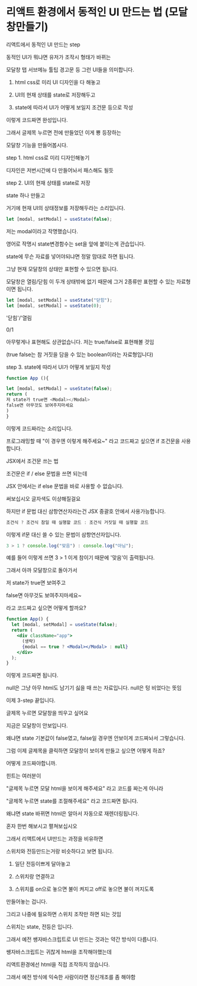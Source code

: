 # 리액트 환경에서 동적인 UI 만드는 법 (모달창만들기)

리액트에서 동적인 UI 만드는 step

동적인 UI가 뭐냐면 유저가 조작시 형태가 바뀌는

모달창 탭 서브메뉴 툴팁 경고문 등 그런 UI들을 의미합니다.

1. html css로 미리 UI 디자인을 다 해놓고

2. UI의 현재 상태를 state로 저장해두고

3. state에 따라서 UI가 어떻게 보일지 조건문 등으로 작성

이렇게 코드짜면 완성입니다.

그래서 글제목 누르면 전에 만들었던 <Modal> 이게 뿅 등장하는

모달창 기능을 만들어봅시다.

step 1. html css로 미리 디자인해놓기

디자인은 저번시간에 다 만들어놔서 패스해도 될듯

step 2. UI의 현재 상태를 state로 저장

state 하나 만들고

거기에 현재 UI의 상태정보를 저장해두라는 소리입니다.

```jsx
let [modal, setModal] = useState(false);
```

저는 modal이라고 작명했습니다.

영어로 작명시 state변경함수는 set을 앞에 붙이는게 관습입니다.

state에 무슨 자료를 넣어야되냐면 정말 맘대로 하면 됩니다.

그냥 현재 모달창의 상태만 표현할 수 있으면 됩니다.

모달창은 열림/닫힘 이 두개 상태밖에 없기 때문에 그거 2종류만 표현할 수 있는 자료형이면 됩니다.

```jsx
let [modal, setModal] = useState("닫힘");
let [modal, setModal] = useState(0);
```

'닫힘'/'열림

0/1

아무렇게나 표현해도 상관없습니다. 저는 true/false로 표현해볼 것임

(true false는 참 거짓을 담을 수 있는 boolean이라는 자료형입니다)

step 3. state에 따라서 UI가 어떻게 보일지 작성

```jsx
function App (){

let [modal, setModal] = useState(false);
return (
저 state가 true면 <Modal></Modal>
false면 아무것도 보여주지마세요
)
}
```

이렇게 코드짜라는 소리입니다.

프로그래밍할 때 "이 경우엔 이렇게 해주세요~" 라고 코드짜고 싶으면 if 조건문을 사용합니다.

JSX에서 조건문 쓰는 법

조건문은 if / else 문법을 쓰면 되는데

JSX 안에서는 if else 문법을 바로 사용할 수 없습니다.

써보십시오 글자색도 이상해질걸요

하지만 if 문법 대신 삼항연산자라는건 JSX 중괄호 안에서 사용가능합니다.

```jsx
조건식 ? 조건식 참일 때 실행할 코드 : 조건식 거짓일 때 실행할 코드
```

이렇게 if문 대신 쓸 수 있는 문법이 삼항연산자입니다.

```jsx
3 > 1 ? console.log("맞음") : console.log("아님");
```

예를 들어 이렇게 쓰면 3 > 1 이게 참이기 때문에 '맞음'이 출력됩니다.

그래서 아까 모달창으로 돌아가서

저 state가 true면 <Modal></Modal> 보여주고

false면 아무것도 보여주지마세요~

라고 코드짜고 싶으면 어떻게 할까요?

```jsx
function App() {
  let [modal, setModal] = useState(false);
  return (
    <div className="app">
      (생략)
      {modal == true ? <Modal></Modal> : null}
    </div>
  );
}
```

이렇게 코드짜면 됩니다.

null은 그냥 아무 html도 남기기 싫을 때 쓰는 자료입니다. null은 텅 비었다는 뜻임

이제 3-step 끝입니다.

글제목 누르면 모달창을 띄우고 싶어요

지금은 모달창이 안보입니다.

왜냐면 state 기본값이 false였고, false일 경우엔 <Modal> 안보이게 코드짜놔서 그렇습니다.

그럼 이제 글제목을 클릭하면 모달창이 보이게 만들고 싶으면 어떻게 하죠?

어떻게 코드짜야합니까.

힌트는 여러분이

"글제목 누르면 모달 html을 보이게 해주세요" 라고 코드를 짜는게 아니라

"글제목 누르면 state를 조절해주세요" 라고 코드짜면 됩니다.

왜냐면 state 바뀌면 html은 알아서 자동으로 재렌더링됩니다.

혼자 한번 해보시고 펼쳐보십시오

그래서 리액트에서 UI만드는 과정을 비유하면

스위치와 전등만드는거랑 비슷하다고 보면 됩니다.

1. 일단 전등이쁘게 달아놓고

2. 스위치랑 연결하고

3. 스위치를 on으로 놓으면 불이 켜지고 off로 놓으면 불이 꺼지도록

만들어놓는 겁니다.

그리고 나중에 필요하면 스위치 조작만 하면 되는 것임

스위치는 state, 전등은 <Modal>입니다.

그래서 예전 쌩자바스크립트로 UI 만드는 것과는 약간 방식이 다릅니다.

쌩자바스크립트는 귀찮게 html을 조작해야했는데

리액트환경에선 html을 직접 조작하지 않습니다.

그래서 예전 방식에 익숙한 사람이라면 정신개조를 좀 해야함
